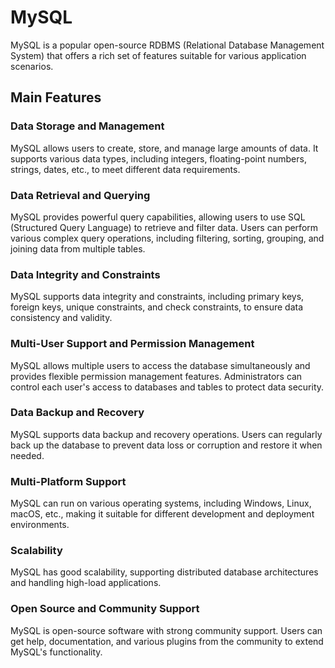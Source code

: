 # MySQL

MySQL is a popular open-source RDBMS (Relational Database Management System) that offers a rich set of features suitable for various application scenarios.

## Main Features

### Data Storage and Management

MySQL allows users to create, store, and manage large amounts of data. It supports various data types, including integers, floating-point numbers, strings, dates, etc., to meet different data requirements.

### Data Retrieval and Querying

MySQL provides powerful query capabilities, allowing users to use SQL (Structured Query Language) to retrieve and filter data. Users can perform various complex query operations, including filtering, sorting, grouping, and joining data from multiple tables.

### Data Integrity and Constraints

MySQL supports data integrity and constraints, including primary keys, foreign keys, unique constraints, and check constraints, to ensure data consistency and validity.

### Multi-User Support and Permission Management

MySQL allows multiple users to access the database simultaneously and provides flexible permission management features. Administrators can control each user's access to databases and tables to protect data security.

### Data Backup and Recovery

MySQL supports data backup and recovery operations. Users can regularly back up the database to prevent data loss or corruption and restore it when needed.

### Multi-Platform Support

MySQL can run on various operating systems, including Windows, Linux, macOS, etc., making it suitable for different development and deployment environments.

### Scalability

MySQL has good scalability, supporting distributed database architectures and handling high-load applications.

### Open Source and Community Support

MySQL is open-source software with strong community support. Users can get help, documentation, and various plugins from the community to extend MySQL's functionality.

